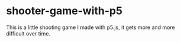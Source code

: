 # shooter-game-with-p5
This is a little shooting game I made with p5.js, it gets more and more difficult over time.
